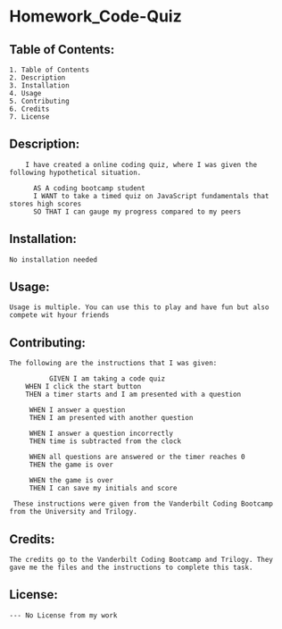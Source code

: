 # Homework_Code-Quiz

##  Table of Contents:
    1. Table of Contents
    2. Description
    3. Installation
    4. Usage
    5. Contributing
    6. Credits
    7. License

## Description:
        I have created a online coding quiz, where I was given the following hypothetical situation.
         
          AS A coding bootcamp student
          I WANT to take a timed quiz on JavaScript fundamentals that stores high scores
          SO THAT I can gauge my progress compared to my peers


## Installation:
    No installation needed

## Usage:
    Usage is multiple. You can use this to play and have fun but also compete wit hyour friends

## Contributing:
    The following are the instructions that I was given:
    
              GIVEN I am taking a code quiz
        WHEN I click the start button
        THEN a timer starts and I am presented with a question

         WHEN I answer a question
         THEN I am presented with another question

         WHEN I answer a question incorrectly
         THEN time is subtracted from the clock

         WHEN all questions are answered or the timer reaches 0
         THEN the game is over

         WHEN the game is over
         THEN I can save my initials and score
         
     These instructions were given from the Vanderbilt Coding Bootcamp from the University and Trilogy.

## Credits:
    The credits go to the Vanderbilt Coding Bootcamp and Trilogy. They gave me the files and the instructions to complete this task.

## License:
    --- No License from my work 
